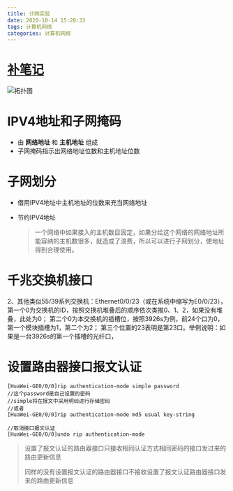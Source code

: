 ```yaml
---
title: 计网实验
date: 2020-10-14 15:20:33
tags: 计算机网络
categories: 计算机网络
---
```


# [补笔记](https://baike.baidu.com/item/%E5%AD%90%E7%BD%91%E5%88%92%E5%88%86/5446046?fr=aladdin)

![拓扑图](https://i.loli.net/2020/10/14/HLDXFz67tTgqVhC.png)

# IPV4地址和子网掩码

* 由 **网络地址** 和 **主机地址** 组成
* 子网掩码指示出网络地址位数和主机地址位数

# 子网划分

* 借用IPV4地址中主机地址的位数来充当网络地址

* 节约IPV4地址

  > 一个网络中如果接入的主机数目固定，如果分给这个网络的网络地址所能容纳的主机数很多，就造成了浪费，所以可以进行子网划分，使地址得到合理使用。

# 千兆交换机接口

2、其他类似55/39系列交换机：Ethernet0/0/23（或在系统中缩写为E0/0/23），
第一个0为交换机的ID，按照交换机堆叠后的顺序依次类推0、1、2，如果没有堆叠，此处为0；
第二个0为本交换机的插槽位，按照3926s为例，前24个口为0，第一个模块插槽为1，第二个为2；
第三个位置的23表明是第23口。举例说明：如果是一台3926s的第一个插槽的光纤口，

# 设置路由器接口报文认证

```
[HuaWei-GE0/0/0]rip authentication-mode simple password
//这个password是自己设置的密码
//simple将在报文中采用明码进行存储密码
//或者
[HuaWei-GE0/0/0]rip authentication-mode md5 usual key-string

//取消接口报文认证
[HuaWei-GE0/0/0]undo rip authentication-mode
```

> 设置了报文认证的路由器接口只接收相同认证方式相同密码的接口发过来的路由更新信息
>
> 同样的没有设置报文认证的路由器接口不接收设置了报文认证路由器接口发来的路由更新信息


